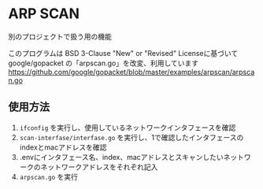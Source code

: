# ARP SCAN
別のプロジェクトで扱う用の機能

このプログラムは BSD 3-Clause "New" or "Revised" Licenseに基づいて google/gopacket の「arpscan.go」を改変、利用しています
https://github.com/google/gopacket/blob/master/examples/arpscan/arpscan.go

## 使用方法
1. `ifconfig` を実行し、使用しているネットワークインタフェースを確認
1. `scan-interfase/interfase.go` を実行し、1で確認したインタフェースのindexとmacアドレスを確認
1. .envにインタフェース名、index、macアドレスとスキャンしたいネットワークのネットワークアドレスをそれぞれ記入
1. `arpscan.go` を実行